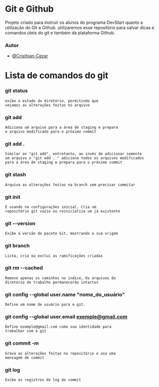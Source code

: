 
# Git e Github

Projeto criado para instruir os alunos do programa DevStart quanto a utilização do Git e Github. utilizaremos esse repositório para salvar dicas e comandos úteis do git e também da plataforma Github.


### Autor
- [@Cristhian-Cezar](https://www.github.com/Cristhian-Cezar)



#
# Lista de comandos do git 

### git status

```
exibe o estado do diretório, permitindo que 
vejamos as alterações feitas no arquivo
```


### git add

```
Adiciona um arquivo para a área de staging e prepara
o arquivo modificado para o próximo commit

```

### git add . 

```
Similar ao "git add", entretanto, ao invés de adicionar somente 
um arquivo o "git add . " adiciona todos os arquivos modificados
para a área de staging e prepara para o próximo commit
```

### git stash

```
Arquiva as alterações feitas na branch sem precisar commitar

```

### git init

```
É usando na configurações inicial. Cria um
repositório git vazio ou reinicializa um já existente
```

### git --version

```
Exibe a versão do pacote Git, mostrando a sua origem
```

### git branch

```
Lista, cria ou exclui as ramificações criadas
```

### git rm --cached

```
Remove apenas os caminhos no indice, Os arquivos do
diretório de trabalho permanecerão intactos
```

### git config --global user.name "nome_do_usuário"

```
Define um nome de usuário para o git.
```

### git config --global user.email exemple@gmail.com

```
Define exemple@gmail.com como sua identidade para 
trabalhar com o git
```

### git commit -m 

```
Grava as alterações feitas no repositório e usa uma 
mensagem de commit
```

### git log

```
Exibe os registros de log do commit
```